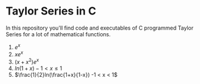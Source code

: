 # Taylor Series in C
In this repository you'll find code and executables of C programmed Taylor Series for a lot of mathematical functions.
1. $e^x$
2. $xe^x$
3. $(x+x^2)e^x$
4. $ln(1+x) -1 < x \leq 1$
5. $\frac{1}{2}ln(\frac{1+x}{1-x}) -1 < x < 1$

